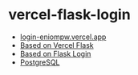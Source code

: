 # vercel-flask-login

* [login-eniompw.vercel.app](https://login-eniompw.vercel.app)
* [Based on Vercel Flask](https://github.com/eniompw/vercel-flask)
* [Based on Flask Login](https://github.com/eniompw/FlaskLogin)
* [PostgreSQL](https://www.postgresqltutorial.com/postgresql-python/query/)
